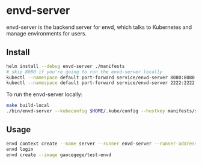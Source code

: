 # envd-server

envd-server is the backend server for envd, which talks to Kubernetes and manage environments for users.

## Install

```bash
helm install --debug envd-server ./manifests
# skip 8080 if you're going to run the envd-server locally
kubectl --namespace default port-forward service/envd-server 8080:8080 &
kubectl --namespace default port-forward service/envd-server 2222:2222 &
```

To run the envd-server locally:

```bash
make build-local
./bin/envd-server --kubeconfig $HOME/.kube/config --hostkey manifests/secretkeys/hostkey
```

## Usage

```bash
envd context create --name server --runner envd-server --runner-address http://localhost:8080 --use
envd login
envd create --image gaocegege/test-envd
```
